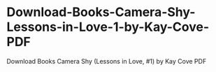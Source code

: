 # Download-Books-Camera-Shy-Lessons-in-Love-1-by-Kay-Cove-PDF
Download Books Camera Shy (Lessons in Love, #1) by Kay Cove PDF
